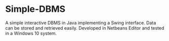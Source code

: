# Simple-DBMS

A simple interactive DBMS in Java implementing a Swing interface. Data can be stored and retrieved easily. 
Developed in Netbeans Editor and tested in a Windows 10 system.
